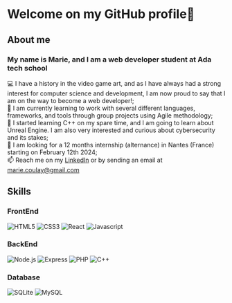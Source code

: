 # Welcome on my GitHub profile👋

## About me  
### My name is Marie, and I am a web developer student at Ada tech school
💻 I have a history in the video game art, and as I have always had a strong interest for computer science and development, I am now proud to say that I am on the way to become a web developer!;   
🌱 I am currently learning to work with several different languages, frameworks, and tools through group projects using Agile methodology;  
🚀 I started learning C++ on my spare time, and I am going to learn about Unreal Engine. I am also very interested and curious about cybersecurity and its stakes;  
📖 I am looking for a 12 months internship (alternance) in Nantes (France) starting on February 12th 2024;  
📫 Reach me on my [LinkedIn](https://www.linkedin.com/in/marie-c-97665394/) or by sending an email at marie.coulay@gmail.com


## Skills  

### FrontEnd  
![HTML5](https://img.shields.io/badge/HTML5-%23E34F26?logo=html&logoColor=white)
![CSS3](https://img.shields.io/badge/CSS-%231572B6?logo=css3&logoColor=white)
![React](https://img.shields.io/badge/React-%2361DAFB?logo=React&logoColor=black)
![Javascript](https://img.shields.io/badge/Javascript-%23F7DF1E?logo=Javascript&logoColor=black)

### BackEnd  
![Node.js](https://img.shields.io/badge/Node.js-%23339933?logo=nodedotjs&logoColor=white)
![Express](https://img.shields.io/badge/Express-%23000000?logo=Express&logoColor=white)
![PHP](https://img.shields.io/badge/PHP-%23777BB4?logo=PHP&logoColor=white)
![C++](https://img.shields.io/badge/C%2B%2B-%2300599C?logo=C%2B%2B&logoColor=white) 

### Database  
![SQLite](https://img.shields.io/badge/SQLite-%23003B57?logo=sqlite&logoColor=white)
![MySQL](https://img.shields.io/badge/MySQL-%234479A1?logo=mysql&logoColor=white)
